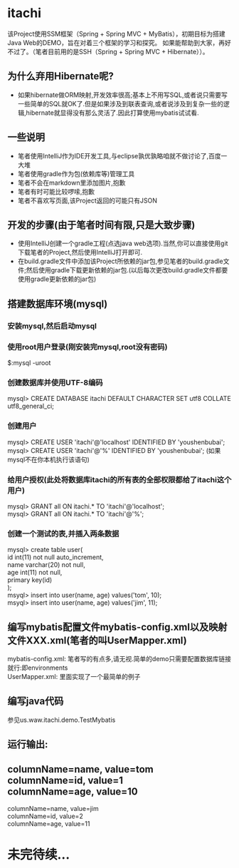 # itachi

该Project使用SSM框架（Spring + Spring MVC + MyBatis），初期目标为搭建Java Web的DEMO，旨在对着三个框架的学习和探究。
如果能帮助到大家，再好不过了。（笔者目前用的是SSH（Spring + Spring MVC + Hibernate））。

## 为什么弃用Hibernate呢?
* 如果hibernate做ORM映射,开发效率很高;基本上不用写SQL,或者说只需要写一些简单的SQL就OK了.但是如果涉及到联表查询,或者说涉及到复杂一些的逻辑,hibernate就显得没有那么灵活了.因此打算使用mybatis试试看.

## 一些说明
* 笔者使用IntelliJ作为IDE开发工具,与eclipse孰优孰略咱就不做讨论了,百度一大堆
* 笔者使用gradle作为包(依赖库等)管理工具
* 笔者不会在markdown里添加图片,抱歉
* 笔者有时可能比较啰嗦,抱歉
* 笔者不喜欢写页面,该Project返回的可能只有JSON

## 开发的步骤(由于笔者时间有限,只是大致步骤)
* 使用IntelliJ创建一个gradle工程(点选java web选项).当然,你可以直接使用git下载笔者的Project,然后使用IntelliJ打开即可.
* 在build.gradle文件中添加该Project所依赖的jar包,参见笔者的build.gradle文件;然后使用gradle下载更新依赖的jar包.(以后每次更改build.gradle文件都要使用gradle更新依赖的jar包)


## 搭建数据库环境(mysql)
### 安装mysql,然后启动mysql
### 使用root用户登录(刚安装完mysql,root没有密码)
  $:mysql -uroot
### 创建数据库并使用UTF-8编码
  mysql> CREATE DATABASE itachi DEFAULT CHARACTER SET utf8 COLLATE utf8_general_ci;
### 创建用户
  mysql> CREATE USER 'itachi'@'localhost' IDENTIFIED BY 'youshenbubai';  
  mysql> CREATE USER 'itachi'@'%' IDENTIFIED BY 'youshenbubai';   (如果mysql不在你本机执行该语句)
### 给用户授权(此处将数据库itachi的所有表的全部权限都给了itachi这个用户)
  mysql> GRANT all ON itachi.* TO 'itachi'@'localhost';  
  mysql> GRANT all ON itachi.* TO 'itachi'@'%';
### 创建一个测试的表,并插入两条数据
  mysql> create table user(  
          	id int(11) not null auto_increment,  
          	name varchar(20) not null,  
          	age int(11) not null,  
          	primary key(id)  
       );  
  msyql> insert into user(name, age) values('tom', 10);  
  msyql> insert into user(name, age) values('jim', 11);  

## 编写mybatis配置文件mybatis-config.xml以及映射文件XXX.xml(笔者的叫UserMapper.xml)
  mybatis-config.xml: 笔者写的有点多,请无视.简单的demo只需要配置数据库链接就行:即environments  
  UserMapper.xml: 里面实现了一个最简单的例子

## 编写java代码
  参见us.waw.itachi.demo.TestMybatis
  
  运行输出:  
  ---------------  
  columnName=name, value=tom  
  columnName=id, value=1  
  columnName=age, value=10  
  ---------------  
  columnName=name, value=jim  
  columnName=id, value=2  
  columnName=age, value=11  
  
# 未完待续...
